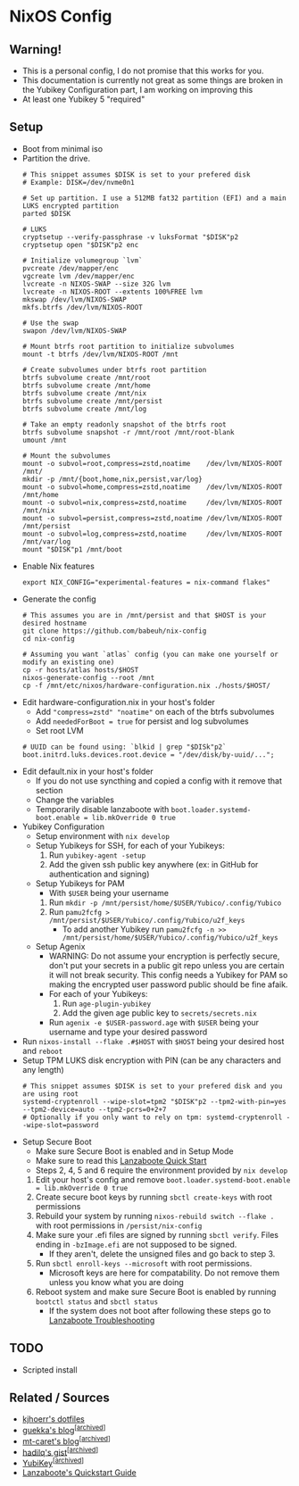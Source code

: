 # NixOS Config

## Warning!
- This is a personal config, I do not promise that this works for you.
- This documentation is currently not great as some things are broken in the Yubikey Configuration part, I am working on improving this
- At least one Yubikey 5 "required"

## Setup
- Boot from minimal iso
- Partition the drive.
  ```
  # This snippet assumes $DISK is set to your prefered disk
  # Example: DISK=/dev/nvme0n1

  # Set up partition. I use a 512MB fat32 partition (EFI) and a main LUKS encrypted partition
  parted $DISK

  # LUKS
  cryptsetup --verify-passphrase -v luksFormat "$DISK"p2
  cryptsetup open "$DISK"p2 enc

  # Initialize volumegroup `lvm`
  pvcreate /dev/mapper/enc
  vgcreate lvm /dev/mapper/enc
  lvcreate -n NIXOS-SWAP --size 32G lvm
  lvcreate -n NIXOS-ROOT --extents 100%FREE lvm
  mkswap /dev/lvm/NIXOS-SWAP
  mkfs.btrfs /dev/lvm/NIXOS-ROOT
  
  # Use the swap
  swapon /dev/lvm/NIXOS-SWAP

  # Mount btrfs root partition to initialize subvolumes
  mount -t btrfs /dev/lvm/NIXOS-ROOT /mnt

  # Create subvolumes under btrfs root partition
  btrfs subvolume create /mnt/root
  btrfs subvolume create /mnt/home
  btrfs subvolume create /mnt/nix
  btrfs subvolume create /mnt/persist
  btrfs subvolume create /mnt/log

  # Take an empty readonly snapshot of the btrfs root
  btrfs subvolume snapshot -r /mnt/root /mnt/root-blank
  umount /mnt

  # Mount the subvolumes
  mount -o subvol=root,compress=zstd,noatime    /dev/lvm/NIXOS-ROOT /mnt/
  mkdir -p /mnt/{boot,home,nix,persist,var/log}
  mount -o subvol=home,compress=zstd,noatime    /dev/lvm/NIXOS-ROOT /mnt/home
  mount -o subvol=nix,compress=zstd,noatime     /dev/lvm/NIXOS-ROOT /mnt/nix
  mount -o subvol=persist,compress=zstd,noatime /dev/lvm/NIXOS-ROOT /mnt/persist
  mount -o subvol=log,compress=zstd,noatime     /dev/lvm/NIXOS-ROOT /mnt/var/log
  mount "$DISK"p1 /mnt/boot
  ```
- Enable Nix features
  ```
  export NIX_CONFIG="experimental-features = nix-command flakes"
  ```
- Generate the config
  ```
  # This assumes you are in /mnt/persist and that $HOST is your desired hostname
  git clone https://github.com/babeuh/nix-config
  cd nix-config

  # Assuming you want `atlas` config (you can make one yourself or modify an existing one)
  cp -r hosts/atlas hosts/$HOST
  nixos-generate-config --root /mnt
  cp -f /mnt/etc/nixos/hardware-configuration.nix ./hosts/$HOST/
  ```
- Edit hardware-configuration.nix in your host's folder
  - Add ```"compress=zstd" "noatime"``` on each of the btrfs subvolumes
  - Add ```neededForBoot = true``` for persist and log subvolumes
  - Set root LVM
  ```
  # UUID can be found using: `blkid | grep "$DISk"p2`
  boot.initrd.luks.devices.root.device = "/dev/disk/by-uuid/...";
  ```
- Edit default.nix in your host's folder
  - If you do not use syncthing and copied a config with it remove that section
  - Change the variables
  - Temporarily disable lanzaboote with `boot.loader.systemd-boot.enable = lib.mkOverride 0 true`
- Yubikey Configuration
  - Setup environment with `nix develop`
  - Setup Yubikeys for SSH, for each of your Yubikeys:
    1. Run `yubikey-agent -setup`
    2. Add the given ssh public key anywhere (ex: in GitHub for authentication and signing)
  - Setup Yubikeys for PAM
    - With `$USER` being your username 
    1. Run `mkdir -p /mnt/persist/home/$USER/Yubico/.config/Yubico`
    2. Run `pamu2fcfg > /mnt/persist/$USER/Yubico/.config/Yubico/u2f_keys`
       - To add another Yubikey run `pamu2fcfg -n >> /mnt/persist/home/$USER/Yubico/.config/Yubico/u2f_keys`
  - Setup Agenix
    - WARNING: Do not assume your encryption is perfectly secure, don't put your secrets in a public git repo unless you are certain it will not break security. This config needs a Yubikey for PAM so making the encrypted user password public should be fine afaik.
    - For each of your Yubikeys:
      1. Run `age-plugin-yubikey`
      2. Add the given age public key to `secrets/secrets.nix`
    - Run `agenix -e $USER-password.age` with `$USER` being your username and type your desired password
- Run `nixos-install --flake .#$HOST` with `$HOST` being your desired host and `reboot`
- Setup TPM LUKS disk encryption with PIN (can be any characters and any length)
  ```
  # This snippet assumes $DISK is set to your prefered disk and you are using root
  systemd-cryptenroll --wipe-slot=tpm2 "$DISK"p2 --tpm2-with-pin=yes --tpm2-device=auto --tpm2-pcrs=0+2+7
  # Optionally if you only want to rely on tpm: systemd-cryptenroll --wipe-slot=password
  ```
- Setup Secure Boot
  - Make sure Secure Boot is enabled and in Setup Mode
  - Make sure to read this [Lanzaboote Quick Start](https://github.com/nix-community/lanzaboote/blob/master/docs/QUICK_START.md)
  - Steps 2, 4, 5 and 6 require the environment provided by `nix develop`
  1. Edit your host's config and remove `boot.loader.systemd-boot.enable = lib.mkOverride 0 true`
  2. Create secure boot keys by running `sbctl create-keys` with root permissions
  3. Rebuild your system by running `nixos-rebuild switch --flake .` with root permissions in `/persist/nix-config`
  4. Make sure your .efi files are signed by running `sbctl verify`. Files ending in `-bzImage.efi` are not supposed to be signed.
      - If they aren't, delete the unsigned files and go back to step 3.
  5. Run `sbctl enroll-keys --microsoft` with root permissions.
      - Microsoft keys are here for compatability. Do not remove them unless you know what you are doing
  6. Reboot system and make sure Secure Boot is enabled by running `bootctl status` and `sbctl status`
      - If the system does not boot after following these steps go to [Lanzaboote Troubleshooting](https://github.com/nix-community/lanzaboote/blob/master/docs/QUICK_START.md#disabling-secure-boot-and-lanzaboote)

## TODO
- Scripted install

## Related / Sources
- [kjhoerr's dotfiles](https://github.com/kjhoerr/dotfiles)
- [guekka's blog](https://guekka.github.io/nixos-server-1/)<sup>[[archived](http://web.archive.org/web/20230526133048/https://guekka.github.io/nixos-server-1/)]</sup>
- [mt-caret's blog](https://mt-caret.github.io/blog/posts/2020-06-29-optin-state.html)<sup>[[archived](http://web.archive.org/web/20230526133332/https://mt-caret.github.io/blog/posts/2020-06-29-optin-state.html)]</sup>
- [hadilq's gist](https://gist.github.com/hadilq/a491ca53076f38201a8aa48a0c6afef5)<sup>[[archived](http://web.archive.org/web/20230526133617/https://gist.github.com/hadilq/a491ca53076f38201a8aa48a0c6afef5)]</sup>
- [YubiKey](https://nixos.wiki/wiki/Yubikey)<sup>[[archived](http://web.archive.org/web/20230526133734/https://nixos.wiki/wiki/Yubikey)]</sup>
- [Lanzaboote's Quickstart Guide](https://github.com/nix-community/lanzaboote/blob/master/docs/QUICK_START.md)
